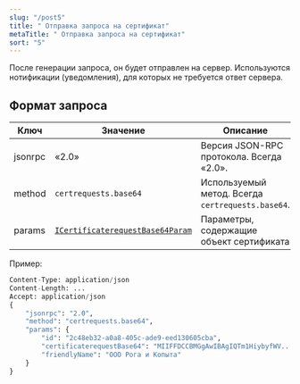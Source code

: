 ```yaml
---
slug: "/post5"
title: " Отправка запроса на сертификат"
metaTitle: " Отправка запроса на сертификат"
sort: "5"
---
```



После генерации запроса, он будет отправлен на сервер. Используются нотификации (уведомления), для которых не требуется ответ сервера.

## Формат запроса

| Ключ | Значение | Описание |
| --- | --- | --- |
| jsonrpc | «2.0» | Версия JSON-RPC протокола. Всегда «2.0». |
| method | `certrequests.base64`| Используемый метод. Всегда `certrequests.base64`. |
| params |  [`ICertificaterequestBase64Param`](./15-ICertificaterequestBase64Params.md) | Параметры, содержащие объект сертификата |

Пример:

``` py linenums="1"
Content-Type: application/json
Content-Length: ...
Accept: application/json
{
    "jsonrpc": "2.0",
    "method": "certrequests.base64",
    "params": {
        "id": "2c48eb32-a0a8-405c-ade9-eed130605cba",
        "certificaterequestBase64": "MIIFFDCCBMGgAwIBAgIQTm1HiybyfWV...4VVkDWbX/n4=",
        "friendlyName": "ООО Рога и Копыта"
    }
}
```